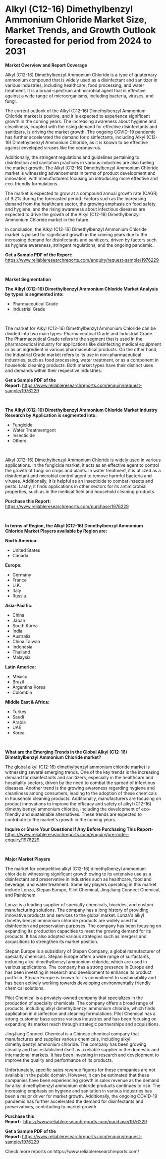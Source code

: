 <p><h1>Alkyl (C12-16) Dimethylbenzyl Ammonium Chloride Market Size, Market Trends, and Growth Outlook forecasted for period from 2024 to 2031</h1></p><p><strong>Market Overview and Report Coverage</strong></p>
<p><p>Alkyl (C12-16) Dimethylbenzyl Ammonium Chloride is a type of quaternary ammonium compound that is widely used as a disinfectant and sanitizer in various industries, including healthcare, food processing, and water treatment. It is a broad-spectrum antimicrobial agent that is effective against a wide range of microorganisms, including bacteria, viruses, and fungi.</p><p>The current outlook of the Alkyl (C12-16) Dimethylbenzyl Ammonium Chloride market is positive, and it is expected to experience significant growth in the coming years. The increasing awareness about hygiene and cleanliness, coupled with the rising demand for effective disinfectants and sanitizers, is driving the market growth. The ongoing COVID-19 pandemic has further accelerated the demand for disinfectants, including Alkyl (C12-16) Dimethylbenzyl Ammonium Chloride, as it is known to be effective against enveloped viruses like the coronavirus.</p><p>Additionally, the stringent regulations and guidelines pertaining to disinfection and sanitation practices in various industries are also fueling the market growth. The Alkyl (C12-16) Dimethylbenzyl Ammonium Chloride market is witnessing advancements in terms of product development and innovation, with manufacturers focusing on introducing more effective and eco-friendly formulations.</p><p>The market is expected to grow at a compound annual growth rate (CAGR) of 9.2% during the forecasted period. Factors such as the increasing demand from the healthcare sector, the growing emphasis on food safety and hygiene, and the rising awareness about infectious diseases are expected to drive the growth of the Alkyl (C12-16) Dimethylbenzyl Ammonium Chloride market in the future.</p><p>In conclusion, the Alkyl (C12-16) Dimethylbenzyl Ammonium Chloride market is poised for significant growth in the coming years due to the increasing demand for disinfectants and sanitizers, driven by factors such as hygiene awareness, stringent regulations, and the ongoing pandemic.</p></p>
<p><strong>Get a Sample PDF of the Report:</strong> <a href="https://www.reliableresearchreports.com/enquiry/request-sample/1976229">https://www.reliableresearchreports.com/enquiry/request-sample/1976229</a></p>
<p>&nbsp;</p>
<p><strong>Market Segmentation</strong></p>
<p><strong>The Alkyl (C12-16) Dimethylbenzyl Ammonium Chloride Market Analysis by types is segmented into:</strong></p>
<p><ul><li>Pharmaceutical Grade</li><li>Industrial Grade</li></ul></p>
<p>&nbsp;</p>
<p><p>The market for Alkyl (C12-16) Dimethylbenzyl Ammonium Chloride can be divided into two main types: Pharmaceutical Grade and Industrial Grade. The Pharmaceutical Grade refers to the segment that is used in the pharmaceutical industry for applications like disinfecting medical equipment or as an ingredient in various pharmaceutical products. On the other hand, the Industrial Grade market refers to its use in non-pharmaceutical industries, such as food processing, water treatment, or as a component in household cleaning products. Both market types have their distinct uses and demands within their respective industries.</p></p>
<p><strong>Get a Sample PDF of the Report:</strong>&nbsp;<a href="https://www.reliableresearchreports.com/enquiry/request-sample/1976229">https://www.reliableresearchreports.com/enquiry/request-sample/1976229</a></p>
<p>&nbsp;</p>
<p><strong>The Alkyl (C12-16) Dimethylbenzyl Ammonium Chloride Market Industry Research by Application is segmented into:</strong></p>
<p><ul><li>Fungicide</li><li>Water Treatmentgent</li><li>Insecticide</li><li>Others</li></ul></p>
<p>&nbsp;</p>
<p><p>Alkyl (C12-16) Dimethylbenzyl Ammonium Chloride is widely used in various applications. In the fungicide market, it acts as an effective agent to control the growth of fungi on crops and plants. In water treatment, it is utilized as a disinfectant and microbial control agent to remove harmful bacteria and viruses. Additionally, it is helpful as an insecticide to combat insects and pests. Lastly, it finds applications in other sectors for its antimicrobial properties, such as in the medical field and household cleaning products.</p></p>
<p><strong>Purchase this Report:</strong>&nbsp; <a href="https://www.reliableresearchreports.com/purchase/1976229">https://www.reliableresearchreports.com/purchase/1976229</a></p>
<p>&nbsp;</p>
<p><strong>In terms of Region, the Alkyl (C12-16) Dimethylbenzyl Ammonium Chloride Market Players available by Region are:</strong></p>
<p>
    <p> <strong> North America: </strong>
        <ul>
            <li>United States</li>
            <li>Canada</li>
        </ul>
        </p> 
    <p> <strong> Europe: </strong>
        <ul>
            <li>Germany</li>
            <li>France</li>
            <li>U.K.</li>
            <li>Italy</li>
            <li>Russia</li>
        </ul>
        </p> 
    <p> <strong> Asia-Pacific: </strong>
        <ul>
            <li>China</li>
            <li>Japan</li>
            <li>South Korea</li>
            <li>India</li>
            <li>Australia</li>
            <li>China Taiwan</li>
            <li>Indonesia</li>
            <li>Thailand</li>
            <li>Malaysia</li>
        </ul>
        </p> 
    <p> <strong> Latin America: </strong>
        <ul>
            <li>Mexico</li>
            <li>Brazil</li>
            <li>Argentina Korea</li>
            <li>Colombia</li>
        </ul>
        </p> 
    <p> <strong> Middle East & Africa: </strong>
        <ul>
            <li>Turkey</li>
            <li>Saudi</li>
            <li>Arabia</li>
            <li>UAE</li>
            <li>Korea</li>
        </ul>
    </p>
    </p>
<p>&nbsp;</p>
<p><strong>What are the Emerging Trends in the Global Alkyl (C12-16) Dimethylbenzyl Ammonium Chloride market?</strong></p>
<p><p>The global alkyl (C12-16) dimethylbenzyl ammonium chloride market is witnessing several emerging trends. One of the key trends is the increasing demand for disinfectants and sanitizers, especially in the healthcare and hospitality sectors, driven by the need to combat the spread of infectious diseases. Another trend is the growing awareness regarding hygiene and cleanliness among consumers, leading to the adoption of these chemicals in household cleaning products. Additionally, manufacturers are focusing on product innovations to improve the efficacy and safety of alkyl (C12-16) dimethylbenzyl ammonium chloride, including the development of eco-friendly and sustainable alternatives. These trends are expected to contribute to the market's growth in the coming years.</p></p>
<p><strong>Inquire or Share Your Questions If Any Before Purchasing This Report</strong>- <a href="https://www.reliableresearchreports.com/enquiry/pre-order-enquiry/1976229">https://www.reliableresearchreports.com/enquiry/pre-order-enquiry/1976229</a></p>
<p>&nbsp;</p>
<p><strong>Major Market Players</strong></p>
<p><p>The market for competitive alkyl (C12-16) dimethylbenzyl ammonium chloride is witnessing significant growth owing to its extensive use as a disinfectant and preservative in industries such as healthcare, food and beverage, and water treatment. Some key players operating in this market include Lonza, Stepan Europe, Pilot Chemical, JingJiang Connect Chemical, and Painichem.</p><p>Lonza is a leading supplier of specialty chemicals, biocides, and custom manufacturing solutions. The company has a long history of providing innovative products and services to the global market. Lonza's alkyl dimethylbenzyl ammonium chloride products are widely used for disinfection and preservation purposes. The company has been focusing on expanding its production capacities to meet the growing demand for its products. It has also adopted various strategies such as mergers and acquisitions to strengthen its market position.</p><p>Stepan Europe is a subsidiary of Stepan Company, a global manufacturer of specialty chemicals. Stepan Europe offers a wide range of surfactants, including alkyl dimethylbenzyl ammonium chloride, which are used in various applications. The company has a strong presence in Europe and has been investing in research and development to enhance its product portfolio. Stepan Europe is known for its commitment to sustainability and has been actively working towards developing environmentally friendly chemical solutions.</p><p>Pilot Chemical is a privately-owned company that specializes in the production of specialty chemicals. The company offers a broad range of products, including alkyl dimethylbenzyl ammonium chloride, which finds application in disinfection and cleaning formulations. Pilot Chemical has a strong customer base across various industries and has been focusing on expanding its market reach through strategic partnerships and acquisitions.</p><p>JingJiang Connect Chemical is a Chinese chemical company that manufactures and supplies various chemicals, including alkyl dimethylbenzyl ammonium chloride. The company has been growing steadily and has established itself as a reliable supplier in the domestic and international markets. It has been investing in research and development to improve the quality and performance of its products.</p><p>Unfortunately, specific sales revenue figures for these companies are not available in the public domain. However, it can be estimated that these companies have been experiencing growth in sales revenue as the demand for alkyl dimethylbenzyl ammonium chloride products continues to rise. The increasing emphasis on hygiene and sanitation in various industries has been a major driver for market growth. Additionally, the ongoing COVID-19 pandemic has further accelerated the demand for disinfectants and preservatives, contributing to market growth.</p></p>
<p><strong>Purchase this Report:</strong>&nbsp;&nbsp;<a href="https://www.reliableresearchreports.com/purchase/1976229">https://www.reliableresearchreports.com/purchase/1976229</a></p>
<p></p>
<p><strong>Get a Sample PDF of the Report:</strong>&nbsp;<a href="https://www.reliableresearchreports.com/enquiry/request-sample/1976229">https://www.reliableresearchreports.com/enquiry/request-sample/1976229</a></p>
<p>Check more reports on https://www.reliableresearchreports.com/</p>